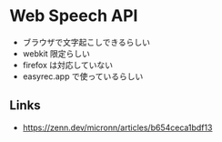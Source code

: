 # Web Speech API

- ブラウザで文字起こしできるらしい
- webkit 限定らしい
- firefox は対応していない
- easyrec.app で使っているらしい

## Links
- https://zenn.dev/micronn/articles/b654ceca1bdf13
